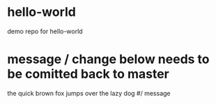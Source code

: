 # hello-world
demo repo for hello-world

# message / change below needs to be comitted back to master
the quick brown fox jumps over the lazy dog
#/ message
